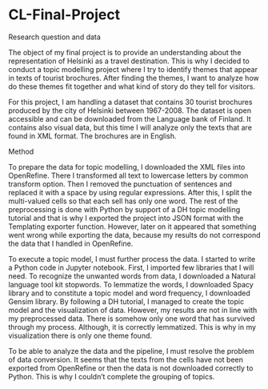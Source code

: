 # CL-Final-Project

Research question and data

The object of my final project is to provide an understanding about the representation of Helsinki as a travel destination. This is why I decided to conduct a topic modelling project where I try to identify themes that appear in texts of tourist brochures. After finding the themes, I want to analyze how do these themes fit together and what kind of story do they tell for visitors.

For this project, I am handling a dataset that contains 30 tourist brochures produced by the city of Helsinki between 1967-2008. The dataset is open accessible and can be downloaded from the Language bank of Finland. It contains also visual data, but this time I will analyze only the texts that are found in XML format. The brochures are in English.

Method

To prepare the data for topic modelling, I downloaded the XML files into OpenRefine. There I transformed all text to lowercase letters by common transform option. Then I removed the punctuation of sentences and replaced it with a space by using regular expressions. After this, I split the multi-valued cells so that each sell has only one word. The rest of the preprocessing is done with Python by support of a DH topic modelling tutorial and that is why I exported the project into JSON format with the Templating exporter function. However, later on it appeared that something went wrong while exporting the data, because my results do not correspond the data that I handled in OpenRefine.

To execute a topic model, I must further process the data. I started to write a Python code in Jupyter notebook. First, I imported few libraries that I will need. To recognize the unwanted words from data, I downloaded a Natural language tool kit stopwords. To lemmatize the words, I downloaded Spacy library and to constitute a topic model and word frequency, I downloaded Gensim library. By following a DH tutorial, I managed to create the topic model and the visualization of data. However, my results are not in line with my preprocessed data. There is somehow only one word that has survived through my process. Although, it is correctly lemmatized. This is why in my visualization there is only one theme found.  

To be able to analyze the data and the pipeline, I must resolve the problem of data conversion. It seems that the texts from the cells have not been exported from OpenRefine or then the data is not downloaded correctly to Python. This is why I couldn’t complete the grouping of topics.

